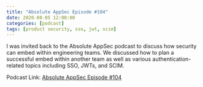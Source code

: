 ```yaml
---
title: "Absolute AppSec Episode #104"
date: 2020-08-05 12:00:00
categories: [podcast]
tags: [product security, sso, jwt, scim]
---
```


I was invited back to the Absolute AppSec podcast to discuss how security can embed within engineering teams. We discussed how to plan a successful embed within another team as well as various authentication-related topics including SSO, JWTs, and SCIM.

Podcast Link: [Absolute AppSec Episode #104](https://www.youtube.com/watch?v=jmM6lc3xWDQ)
